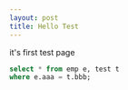 ```yaml
---
layout: post
title: Hello Test
---
```


it's first test page

```sql
select * from emp e, test t
where e.aaa = t.bbb;
```
